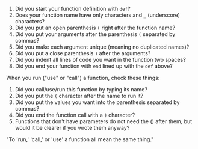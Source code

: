 1. Did you start your function definition with `def`?
2. Does your function name have only characters and `_` (underscore) characters?
3. Did you put an open parenthesis `(` right after the function name?
4. Did you put your arguments after the parenthesis `(` separated by commas?
5. Did you make each argument unique (meaning no duplicated names)?
6. Did you put a close parenthesis `)` after the arguments?
7. Did you indent all lines of code you want in the function two spaces?
8. Did you end your function with `end` lined up with the `def` above?

When you run ("use" or "call") a function, check these things:

1. Did you call/use/run this function by typing its name?
2. Did you put the `(` character after the name to run it?
3. Did you put the values you want into the parenthesis separated by commas?
4. Did you end the function call with a `)` character?
5. Functions that don't have parameters do not need the () after them, but would it be clearer if you wrote them anyway?

"To 'run,' 'call,' or 'use' a function all mean the same thing."
